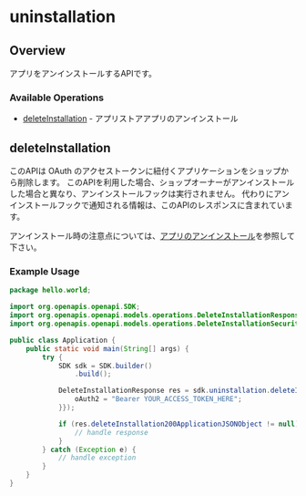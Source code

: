 # uninstallation

## Overview

アプリをアンインストールするAPIです。

### Available Operations

* [deleteInstallation](#deleteinstallation) - アプリストアアプリのアンインストール

## deleteInstallation

このAPIは OAuth のアクセストークンに紐付くアプリケーションをショップから削除します。
このAPIを利用した場合、ショップオーナーがアンインストールした場合と異なり、アンインストールフックは実行されません。
代わりにアンインストールフックで通知される情報は、このAPIのレスポンスに含まれています。

アンインストール時の注意点については、[アプリのアンインストール](https://app.shop-pro.jp/open_api#section/API/アプリのインストール)を参照して下さい。


### Example Usage

```java
package hello.world;

import org.openapis.openapi.SDK;
import org.openapis.openapi.models.operations.DeleteInstallationResponse;
import org.openapis.openapi.models.operations.DeleteInstallationSecurity;

public class Application {
    public static void main(String[] args) {
        try {
            SDK sdk = SDK.builder()
                .build();

            DeleteInstallationResponse res = sdk.uninstallation.deleteInstallation(new DeleteInstallationSecurity("ipsam") {{
                oAuth2 = "Bearer YOUR_ACCESS_TOKEN_HERE";
            }});

            if (res.deleteInstallation200ApplicationJSONObject != null) {
                // handle response
            }
        } catch (Exception e) {
            // handle exception
        }
    }
}
```
